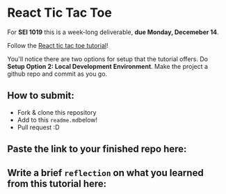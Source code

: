 # React Tic Tac Toe

For **SEI 1019** this is a week-long deliverable, **due Monday, Decemeber 14**.

Follow the [React tic tac toe tutorial](https://reactjs.org/tutorial/tutorial.html)!

You'll notice there are two options for setup that the tutorial offers. Do **Setup Option 2: Local Development Environment**. Make the project a github repo and commit as you go.

## How to submit:

* Fork & clone this repository
* Add to this `readme.md`below!
* Pull request :D 

## Paste the link to your finished repo here:


## Write a brief `reflection` on what you learned from this tutorial here:
